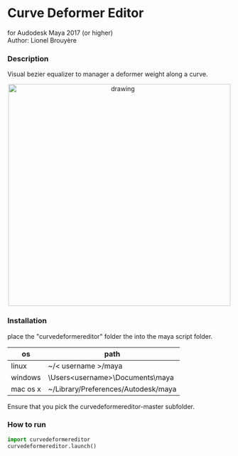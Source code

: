 # Curve Deformer Editor
for Audodesk Maya 2017 (or higher)  
Author: Lionel Brouyère

### Description  
Visual bezier equalizer to manager a deformer weight along a curve.
<center>
<img src="https://raw.githubusercontent.com/luckylyk/curvedeformereditor/master/curvedeformereditor.gif" alt="drawing" align="center" width="500"/></center>  
  
### Installation  
place the "curvedeformereditor" folder the into the maya script folder.

| os       | path                                          |
| ------   | ------                                        |
| linux    | ~/< username >/maya                           |
| windows  | \Users\<username>\Documents\maya              |
| mac os x | ~<username>/Library/Preferences/Autodesk/maya |

Ensure that you pick the curvedeformereditor-master subfolder.


### How to run
```python
import curvedeformereditor
curvedeformereditor.launch()
```
